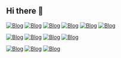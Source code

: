 ## Hi there 👋

[![Blog](https://img.shields.io/badge/HTML5-E34F26?style=for-the-badge&logo=html5&logoColor=white)](https://www.linkedin.com/in/hudson-neves-93664ba4/)
[![Blog](https://img.shields.io/badge/CSS-239120?&style=for-the-badge&logo=css3&logoColor=white)](https://www.linkedin.com/in/hudson-neves-93664ba4/)
[![Blog](https://img.shields.io/badge/JavaScript-F7DF1E?style=for-the-badge&logo=javascript&logoColor=black)](https://www.linkedin.com/in/hudson-neves-93664ba4/)
[![Blog](https://img.shields.io/badge/TypeScript-007ACC?style=for-the-badge&logo=typescript&logoColor=white)](https://www.linkedin.com/in/hudson-neves-93664ba4/)
[![Blog](https://img.shields.io/badge/Node.js-43853D?style=for-the-badge&logo=node.js&logoColor=white)](https://www.linkedin.com/in/hudson-neves-93664ba4/)
[![Blog](https://img.shields.io/badge/Bootstrap-563D7C?style=for-the-badge&logo=bootstrap&logoColor=white)](https://www.linkedin.com/in/hudson-neves-93664ba4/)

[![Blog](https://img.shields.io/badge/MySQL-00000F?style=for-the-badge&logo=mysql&logoColor=white)](https://www.linkedin.com/in/hudson-neves-93664ba4/)
[![Blog](https://img.shields.io/badge/PostgreSQL-316192?style=for-the-badge&logo=postgresql&logoColor=white)](https://www.linkedin.com/in/hudson-neves-93664ba4/)
[![Blog](https://img.shields.io/badge/MongoDB-4EA94B?style=for-the-badge&logo=mongodb&logoColor=white)](https://www.linkedin.com/in/hudson-neves-93664ba4/)
[![Blog](https://img.shields.io/badge/Microsoft_SQL_Server-CC2927?style=for-the-badge&logo=microsoft-sql-server&logoColor=white)](https://www.linkedin.com/in/hudson-neves-93664ba4/)


[![Blog](https://img.shields.io/badge/Google_Cloud-4285F4?style=for-the-badge&logo=google-cloud&logoColor=white)](https://www.linkedin.com/in/hudson-neves-93664ba4/)
[![Blog](https://img.shields.io/badge/Microsoft_Azure-0089D6?style=for-the-badge&logo=microsoft-azure&logoColor=white)](https://www.linkedin.com/in/hudson-neves-93664ba4/)
[![Blog](https://img.shields.io/badge/Amazon_AWS-232F3E?style=for-the-badge&logo=amazon-aws&logoColor=white)](https://www.linkedin.com/in/hudson-neves-93664ba4/)
<!--
**HudsonNeves/HudsonNeves** is a ✨ _special_ ✨ repository because its `README.md` (this file) appears on your GitHub profile.

Here are some ideas to get you started:

- 🔭 I’m currently working on ...
- 🌱 I’m currently learning ...
- 👯 I’m looking to collaborate on ...
- 🤔 I’m looking for help with ...
- 💬 Ask me about ...
- 📫 How to reach me: ...
- 😄 Pronouns: ...
- ⚡ Fun fact: ...
-->
